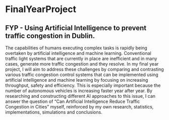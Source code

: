 # FinalYearProject
##  FYP - Using Artificial Intelligence to prevent traffic congestion in Dublin.
The capabilities of humans executing complex tasks is rapidly being overtaken by artificial intelligence and machine learning.
Conventional traffic light systems that are currently in place are inefficient and in many cases, generate more traffic congestion and they resolve. In my final year project, I will aim to address these challenges by comparing and contrasting various traffic congestion
control systems that can be implemented using artificial intelligence and machine learning by focusing on increasing throughput, safety and efficiency. This is especially important because the number of autonomous vehicles is increasing faster year after year. By
researching and constructing different AI approaches to this issue, I can answer the question of “Can Artificial Intelligence Reduce Traffic Congestion in Cities” myself, reinforced by my own research, statistics, implementations, simulations and conclusions.
